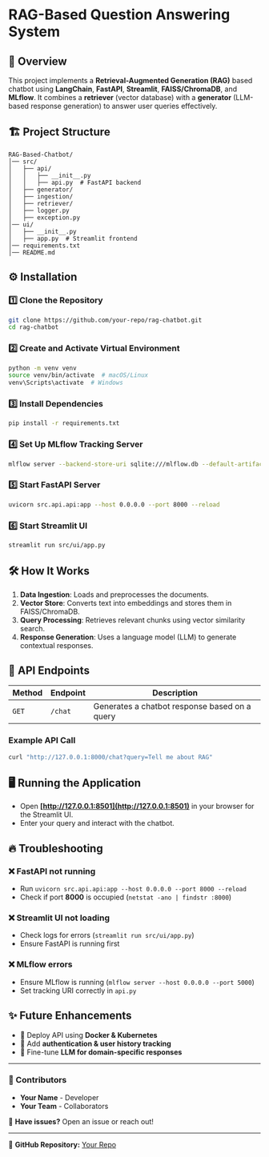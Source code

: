 # RAG-Based Question Answering System

## 📌 Overview
This project implements a **Retrieval-Augmented Generation (RAG)** based chatbot using **LangChain**, **FastAPI**, **Streamlit**, **FAISS/ChromaDB**, and **MLflow**. It combines a **retriever** (vector database) with a **generator** (LLM-based response generation) to answer user queries effectively.

## 🏗️ Project Structure
```
RAG-Based-Chatbot/
│── src/
│   ├── api/
│   │   ├── __init__.py
│   │   ├── api.py  # FastAPI backend
│   ├── generator/
│   ├── ingestion/
│   ├── retriever/
│   ├── logger.py
│   ├── exception.py
│── ui/
│   ├── __init__.py
│   ├── app.py  # Streamlit frontend
│── requirements.txt
│── README.md
```

## ⚙️ Installation

### 1️⃣ Clone the Repository
```bash
git clone https://github.com/your-repo/rag-chatbot.git
cd rag-chatbot
```

### 2️⃣ Create and Activate Virtual Environment
```bash
python -m venv venv
source venv/bin/activate  # macOS/Linux
venv\Scripts\activate  # Windows
```

### 3️⃣ Install Dependencies
```bash
pip install -r requirements.txt
```

### 4️⃣ Set Up MLflow Tracking Server
```bash
mlflow server --backend-store-uri sqlite:///mlflow.db --default-artifact-root ./mlruns --host 0.0.0.0 --port 5000
```

### 5️⃣ Start FastAPI Server
```bash
uvicorn src.api.api:app --host 0.0.0.0 --port 8000 --reload
```

### 6️⃣ Start Streamlit UI
```bash
streamlit run src/ui/app.py
```

## 🛠️ How It Works
1. **Data Ingestion**: Loads and preprocesses the documents.
2. **Vector Store**: Converts text into embeddings and stores them in FAISS/ChromaDB.
3. **Query Processing**: Retrieves relevant chunks using vector similarity search.
4. **Response Generation**: Uses a language model (LLM) to generate contextual responses.

## 📡 API Endpoints
| Method | Endpoint  | Description |
|--------|----------|-------------|
| `GET`  | `/chat`  | Generates a chatbot response based on a query |

### Example API Call
```bash
curl "http://127.0.0.1:8000/chat?query=Tell me about RAG"
```

## 🖥️ Running the Application
- Open **[http://127.0.0.1:8501](http://127.0.0.1:8501)** in your browser for the Streamlit UI.
- Enter your query and interact with the chatbot.

## 🔥 Troubleshooting
### ❌ FastAPI not running
- Run `uvicorn src.api.api:app --host 0.0.0.0 --port 8000 --reload`
- Check if port **8000** is occupied (`netstat -ano | findstr :8000`)

### ❌ Streamlit UI not loading
- Check logs for errors (`streamlit run src/ui/app.py`)
- Ensure FastAPI is running first

### ❌ MLflow errors
- Ensure MLflow is running (`mlflow server --host 0.0.0.0 --port 5000`)
- Set tracking URI correctly in `api.py`

## ✨ Future Enhancements
- 🔹 Deploy API using **Docker & Kubernetes**
- 🔹 Add **authentication & user history tracking**
- 🔹 Fine-tune **LLM for domain-specific responses**

---
### 🎯 Contributors
- **Your Name** - Developer
- **Your Team** - Collaborators

📩 **Have issues?** Open an issue or reach out!

---
🔗 **GitHub Repository:** [Your Repo](https://github.com/your-repo/rag-chatbot)

